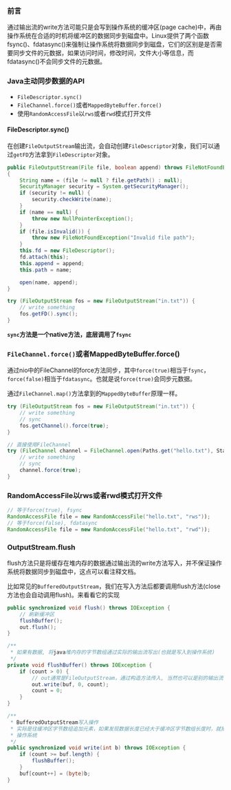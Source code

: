 ### 前言

通过输出流的write方法可能只是会写到操作系统的缓冲区(page cache)中，再由操作系统在合适的时机将缓冲区的数据同步到磁盘中。Linux提供了两个函数fsync()、fdatasync()来强制让操作系统将数据同步到磁盘，它们的区别是是否需要同步文件的元数据，如果访问时间，修改时间，文件大小等信息，而fdatasync()不会同步文件的元数据。

### Java主动同步数据的API

- `FileDescriptor.sync()`
- `FileChannel.force()`或者`MappedByteBuffer.force()`
- 使用`RandomAccessFile`以`rws`或者`rwd`模式打开文件

#### FileDescriptor.sync()

在创建`FileOutputStream`输出流，会自动创建`FileDescriptor`对象，我们可以通过`getFD`方法拿到`FileDescriptor`对象。
```java
public FileOutputStream(File file, boolean append) throws FileNotFoundException
{
    String name = (file != null ? file.getPath() : null);
    SecurityManager security = System.getSecurityManager();
    if (security != null) {
        security.checkWrite(name);
    }
    if (name == null) {
        throw new NullPointerException();
    }
    if (file.isInvalid()) {
        throw new FileNotFoundException("Invalid file path");
    }
    this.fd = new FileDescriptor();
    fd.attach(this);
    this.append = append;
    this.path = name;

    open(name, append);
}
```

```java
try (FileOutputStream fos = new FileOutputStream("in.txt")) {  
    // write something
    fos.getFD().sync();  
}
```

**`sync`方法是一个native方法，底层调用了`fsync`**

### `FileChannel.force()`或者MappedByteBuffer.force()

通过nio中的FileChannel的force方法同步，其中`force(true)`相当于`fsync`，`force(false)`相当于`fdatasync`。也就是说`force(true)`会同步元数据。

通过`FileChannel.map()`方法拿到的`MappedByteBuffer`原理一样。

```java
try (FileOutputStream fos = new FileOutputStream("in.txt")) {  
    // write something
    // sync
    fos.getChannel().force(true);  
}

// 直接使用FileChannel
try (FileChannel channel = FileChannel.open(Paths.get("hello.txt"), StandardOpenOption.CREATE,tandardOpenOption.WRITE)) {
    // write something
    // sync
    channel.force(true);
}
```

### RandomAccessFile以rws或者rwd模式打开文件

```java
// 等于force(true), fsync
RandomAccessFile file = new RandomAccessFile("hello.txt", "rws"));
// 等于force(false), fdatasync
RandomAccessFile file = new RandomAccessFile("hello.txt", "rwd"));
```

### OutputStream.flush

flush方法只是将缓存在堆内存的数据通过输出流的write方法写入，并不保证操作系统将数据同步到磁盘中，这点可以看注释文档。

比如常见的`BufferedOutputStream`，我们在写入方法后都要调用flush方法(close方法也会自动调用flush)。来看看它的实现

```java
public synchronized void flush() throws IOException {
    // 刷新缓冲区
    flushBuffer();
    out.flush();
}

/**
 * 如果有数据, 将java堆内存的字节数组通过实际的输出流写出(也就是写入到操作系统)
 */
private void flushBuffer() throws IOException {
    if (count > 0) {
        // out通常是FileOutputStream，通过构造方法传入, 当然也可以是别的输出流
        out.write(buf, 0, count);
        count = 0;
    }
}

/**
 * BufferedOutputStream写入操作
 * 实际是往缓冲区字节数组追加元素，如果发现数据长度已经大于缓冲区字节数组长度时，就把数据刷到
 * 操作系统
 */
public synchronized void write(int b) throws IOException {
    if (count >= buf.length) {
        flushBuffer();
    }
    buf[count++] = (byte)b;
}
```